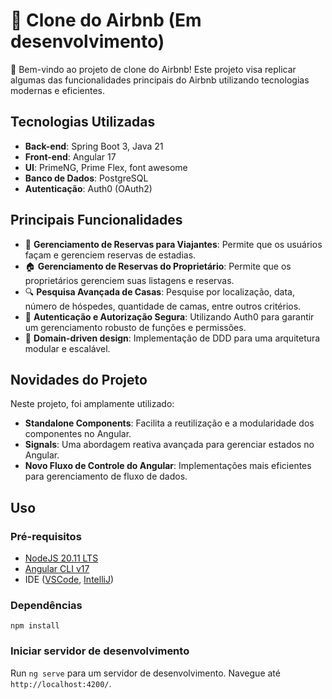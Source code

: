 # 🏡 Clone do Airbnb (Em desenvolvimento)

🚀 Bem-vindo ao projeto de clone do Airbnb! Este projeto visa replicar algumas das funcionalidades principais do Airbnb utilizando tecnologias modernas e eficientes.

## Tecnologias Utilizadas

- **Back-end**: Spring Boot 3, Java 21
- **Front-end**: Angular 17
- **UI**: PrimeNG, Prime Flex, font awesome
- **Banco de Dados**: PostgreSQL
- **Autenticação**: Auth0 (OAuth2)

## Principais Funcionalidades

- 📅 **Gerenciamento de Reservas para Viajantes**: Permite que os usuários façam e gerenciem reservas de estadias.
- 🏠 **Gerenciamento de Reservas do Proprietário**: Permite que os proprietários gerenciem suas listagens e reservas.
- 🔍 **Pesquisa Avançada de Casas**: Pesquise por localização, data, número de hóspedes, quantidade de camas, entre outros critérios.
- 🔐 **Autenticação e Autorização Segura**: Utilizando Auth0 para garantir um gerenciamento robusto de funções e permissões.
- 🏢 **Domain-driven design**: Implementação de DDD para uma arquitetura modular e escalável.

## Novidades do Projeto

Neste projeto, foi amplamente utilizado:

- **Standalone Components**: Facilita a reutilização e a modularidade dos componentes no Angular.
- **Signals**: Uma abordagem reativa avançada para gerenciar estados no Angular.
- **Novo Fluxo de Controle do Angular**: Implementações mais eficientes para gerenciamento de fluxo de dados.

## Uso
### Pré-requisitos
- [NodeJS 20.11 LTS](https://nodejs.org/dist/v20.11.1/node-v20.11.1.pkg)
- [Angular CLI v17](https://www.npmjs.com/package/@angular/cli)
- IDE ([VSCode](https://code.visualstudio.com/download), [IntelliJ](https://www.jetbrains.com/idea/download/))

### Dependências
``npm install``

### Iniciar servidor de desenvolvimento
Run `ng serve` para um servidor de desenvolvimento. Navegue até `http://localhost:4200/`.

